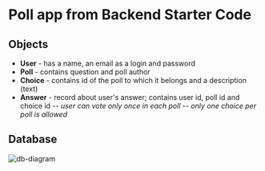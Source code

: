 # Poll app from Backend Starter Code


## Objects

- **User** - has a name, an email as a login and password
- **Poll** - contains question and poll author
- **Choice**  - contains id of the poll to which it belongs and a description (text)
- **Answer**  - record about user's answer; contains user id, poll id and choice id
-- *user can vote only once in each poll*
-- *only one choice per poll is allowed*

## Database

![db-diagram](https://raw.githubusercontent.com/aemulare/week-06-projects/master/img/poll-app-db.png)

